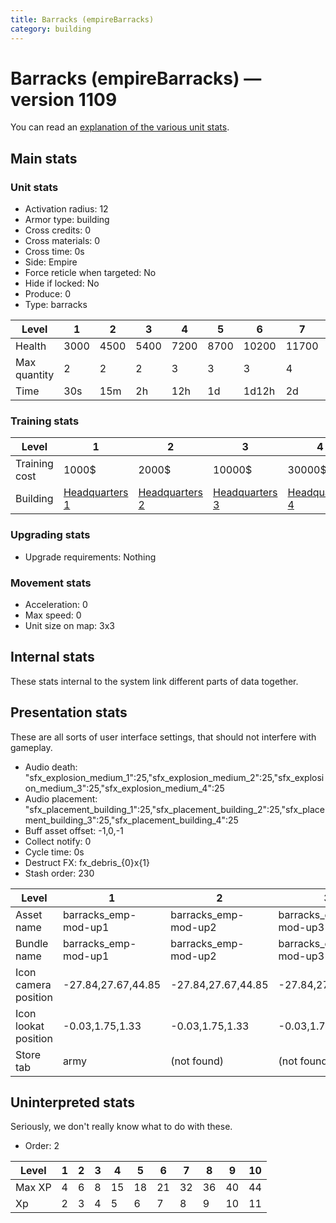 ```yaml
---
title: Barracks (empireBarracks)
category: building
---
```


# Barracks (empireBarracks) — version 1109

You can read an [explanation  of the various unit stats](unitexplained.md).

## Main stats

### Unit stats

  * Activation radius: 12
  * Armor type: building
  * Cross credits: 0
  * Cross materials: 0
  * Cross time: 0s
  * Side: Empire
  * Force reticle when targeted: No
  * Hide if locked: No
  * Produce: 0
  * Type: barracks

|Level       |1   |2   |3   |4   |5   |6    |7    |8    |9    |10   |
|------------|----|----|----|----|----|-----|-----|-----|-----|-----|
|Health      |3000|4500|5400|7200|8700|10200|11700|13200|14700|16200|
|Max quantity|2   |2   |2   |3   |3   |3    |4    |4    |4    |4    |
|Time        |30s |15m |2h  |12h |1d  |1d12h|2d   |3d   |6d   |1w3d |


### Training stats

|Level        |1                              |2                              |3                              |4                              |5                              |6                              |7                              |8                              |9                              |10                              |
|-------------|-------------------------------|-------------------------------|-------------------------------|-------------------------------|-------------------------------|-------------------------------|-------------------------------|-------------------------------|-------------------------------|--------------------------------|
|Training cost|1000$                          |2000$                          |10000$                         |30000$                         |75000$                         |275000$                        |400000$                        |800000$                        |2000000$                       |3500000$                        |
|Building     |[Headquarters 1](empireHQ.html)|[Headquarters 2](empireHQ.html)|[Headquarters 3](empireHQ.html)|[Headquarters 4](empireHQ.html)|[Headquarters 5](empireHQ.html)|[Headquarters 6](empireHQ.html)|[Headquarters 7](empireHQ.html)|[Headquarters 8](empireHQ.html)|[Headquarters 9](empireHQ.html)|[Headquarters 10](empireHQ.html)|


### Upgrading stats

  * Upgrade requirements: Nothing

### Movement stats

  * Acceleration: 0
  * Max speed: 0
  * Unit size on map: 3x3

## Internal stats

These stats internal to the system link different parts of data together.


## Presentation stats

These are all sorts of user interface settings, that should not interfere with gameplay.

  * Audio death: "sfx_explosion_medium_1":25,"sfx_explosion_medium_2":25,"sfx_explosion_medium_3":25,"sfx_explosion_medium_4":25
  * Audio placement: "sfx_placement_building_1":25,"sfx_placement_building_2":25,"sfx_placement_building_3":25,"sfx_placement_building_4":25
  * Buff asset offset: -1,0,-1
  * Collect notify: 0
  * Cycle time: 0s
  * Destruct FX: fx_debris_{0}x{1}
  * Stash order: 230

|Level               |1                   |2                   |3                   |4                   |5                   |6                   |7                   |8-10                |
|--------------------|--------------------|--------------------|--------------------|--------------------|--------------------|--------------------|--------------------|--------------------|
|Asset name          |barracks_emp-mod-up1|barracks_emp-mod-up2|barracks_emp-mod-up3|barracks_emp-mod-up4|barracks_emp-mod-up5|barracks_emp-mod-up6|barracks_emp-mod-up7|barracks_emp-mod-up8|
|Bundle name         |barracks_emp-mod-up1|barracks_emp-mod-up2|barracks_emp-mod-up3|barracks_emp-mod-up4|barracks_emp-mod-up5|barracks_emp-mod-up6|barracks_emp-mod-up7|barracks_emp-mod-up8|
|Icon camera position|-27.84,27.67,44.85  |-27.84,27.67,44.85  |-27.84,27.67,44.85  |-27.84,27.67,44.85  |-27.84,27.67,44.85  |-27.84,27.67,44.85  |-50.51,41.92,41.7   |-50.51,41.92,41.7   |
|Icon lookat position|-0.03,1.75,1.33     |-0.03,1.75,1.33     |-0.03,1.75,1.33     |-0.03,1.75,1.33     |-0.03,1.75,1.33     |-0.03,1.75,1.33     |0.28,1.29,-0.14     |0.28,1.29,-0.14     |
|Store tab           |army                |(not found)         |(not found)         |(not found)         |(not found)         |(not found)         |(not found)         |(not found)         |


## Uninterpreted stats

Seriously, we don't really know what to do with these.

  * Order: 2

|Level |1|2|3|4 |5 |6 |7 |8 |9 |10|
|------|-|-|-|--|--|--|--|--|--|--|
|Max XP|4|6|8|15|18|21|32|36|40|44|
|Xp    |2|3|4|5 |6 |7 |8 |9 |10|11|


